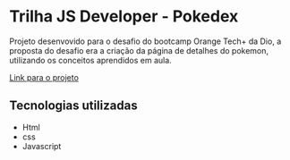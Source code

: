 # Trilha JS Developer - Pokedex

Projeto desenvovido para o desafio do bootcamp Orange Tech+ da Dio, a proposta do desafio era a criação da página de detalhes do pokemon, utilizando os conceitos aprendidos em aula.

[Link para o projeto](https://kassia-darcie.github.io/js-developer-pokedex/)

## Tecnologias utilizadas
- Html
- css
- Javascript
